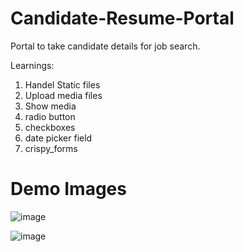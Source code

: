 # Candidate-Resume-Portal
Portal to take candidate details for job search.

Learnings:
1. Handel Static files
2. Upload media files
3. Show media
4. radio button
5. checkboxes
6. date picker field
7. crispy_forms


# Demo Images
![image](https://user-images.githubusercontent.com/89535768/198892466-048a381d-a56d-4a28-bcb8-bd064a30b0cc.png)

![image](https://user-images.githubusercontent.com/89535768/198892482-914842e5-95ff-4657-adc9-d647356fb9c4.png)
